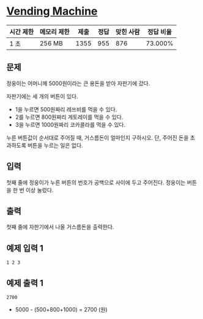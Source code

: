 # [Vending Machine](https://www.acmicpc.net/problem/17284)

| 시간 제한 | 메모리 제한 | 제출 | 정답 | 맞힌 사람 | 정답 비율 |
| --- | --- | --- | --- | --- | --- |
| 1 초 | 256 MB | 1355 | 955 | 876 | 73.000% |

## 문제

정웅이는 어머니께 5000원이라는 큰 용돈을 받아 자판기에 갔다.

자판기에는 세 개의 버튼이 있다.

- 1을 누르면 500원짜리 레쓰비를 먹을 수 있다.
- 2를 누르면 800원짜리 게토레이를 먹을 수 있다.
- 3을 누르면 1000원짜리 코카콜라를 먹을 수 있다.

누른 버튼값이 순서대로 주어질 때, 거스름돈이 얼마인지 구하시오. 단, 주어진 돈을 초과하도록 버튼을 누르는 일은 없다.

## 입력

첫째 줄에 정웅이가 누른 버튼의 번호가 공백으로 사이에 두고 주어진다. 정웅이는 버튼을 한 번 이상 눌렀다.

## 출력

첫째 줄에 자판기에서 나올 거스름돈을 출력한다.

## 예제 입력 1

```
1 2 3

```

## 예제 출력 1

```
2700

```

- 5000 - (500+800+1000) = 2700 (원)
